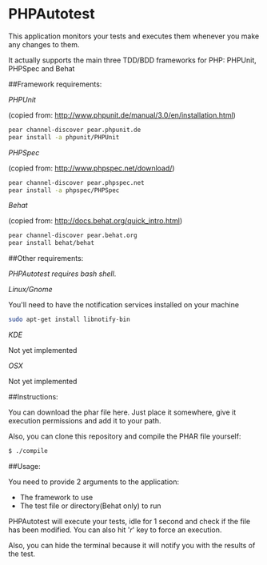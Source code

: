 # PHPAutotest

This application monitors your tests and executes them whenever you make any changes to them.

It actually supports the main three TDD/BDD frameworks for PHP: PHPUnit, PHPSpec and Behat

##Framework requirements:

*PHPUnit*

(copied from: http://www.phpunit.de/manual/3.0/en/installation.html)

```sh
pear channel-discover pear.phpunit.de
pear install -a phpunit/PHPUnit
```

*PHPSpec*

(copied from: http://www.phpspec.net/download/)

```sh
pear channel-discover pear.phpspec.net
pear install -a phpspec/PHPSpec
```

*Behat*

(copied from: http://docs.behat.org/quick_intro.html)

```sh
pear channel-discover pear.behat.org
pear install behat/behat
```

##Other requirements:

*PHPAutotest requires bash shell*.

*Linux/Gnome*

You'll need to have the notification services installed on your machine

```sh
sudo apt-get install libnotify-bin
```

*KDE*

Not yet implemented

*OSX*

Not yet implemented

##Instructions:

You can download the phar file here. Just place it somewhere, give it execution permissions and add it to your path.

Also, you can clone this repository and compile the PHAR file yourself:

```sh
$ ./compile
```

##Usage:

You need to provide 2 arguments to the application:

 * The framework to use
 * The test file or directory(Behat only) to run

PHPAutotest will execute your tests, idle for 1 second and check if the file has been modified. You can also hit '*r*' key to force an execution.

Also, you can hide the terminal because it will notify you with the results of the test.